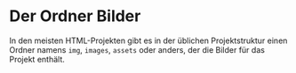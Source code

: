 # Der Ordner Bilder

In den meisten HTML-Projekten gibt es in der üblichen Projektstruktur einen Ordner namens `img`, `images`, `assets` oder anders, der die Bilder für das Projekt enthält.
